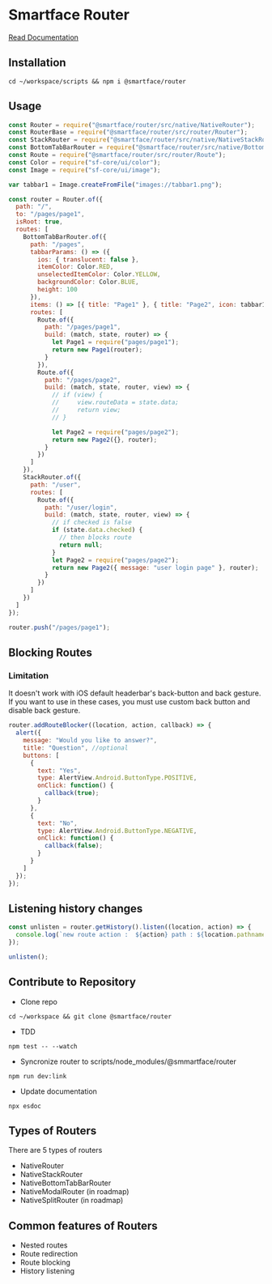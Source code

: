 # Smartface Router

[Read Documentation](https://smartface.github.io/router/)

## Installation

```
cd ~/workspace/scripts && npm i @smartface/router
```

## Usage

```javascript
const Router = require("@smartface/router/src/native/NativeRouter");
const RouterBase = require("@smartface/router/src/router/Router");
const StackRouter = require("@smartface/router/src/native/NativeStackRouter");
const BottomTabBarRouter = require("@smartface/router/src/native/BottomTabBarRouter");
const Route = require("@smartface/router/src/router/Route");
const Color = require("sf-core/ui/color");
const Image = require("sf-core/ui/image");

var tabbar1 = Image.createFromFile("images://tabbar1.png");

const router = Router.of({
  path: "/",
  to: "/pages/page1",
  isRoot: true,
  routes: [
    BottomTabBarRouter.of({
      path: "/pages",
      tabbarParams: () => ({
        ios: { translucent: false },
        itemColor: Color.RED,
        unselectedItemColor: Color.YELLOW,
        backgroundColor: Color.BLUE,
        height: 100
      }),
      items: () => [{ title: "Page1" }, { title: "Page2", icon: tabbar1 }],
      routes: [
        Route.of({
          path: "/pages/page1",
          build: (match, state, router) => {
            let Page1 = require("pages/page1");
            return new Page1(router);
          }
        }),
        Route.of({
          path: "/pages/page2",
          build: (match, state, router, view) => {
            // if (view) {
            //     view.routeData = state.data;
            //     return view;
            // }

            let Page2 = require("pages/page2");
            return new Page2({}, router);
          }
        })
      ]
    }),
    StackRouter.of({
      path: "/user",
      routes: [
        Route.of({
          path: "/user/login",
          build: (match, state, router, view) => {
            // if checked is false
            if (state.data.checked) {
              // then blocks route
              return null;
            }
            let Page2 = require("pages/page2");
            return new Page2({ message: "user login page" }, router);
          }
        })
      ]
    })
  ]
});

router.push("/pages/page1");
```

## Blocking Routes

### Limitation

It doesn't work with iOS default headerbar's back-button and back gesture. If you want to use in these cases, you must use custom back button and disable back gesture.

```js
router.addRouteBlocker((location, action, callback) => {
  alert({
    message: "Would you like to answer?",
    title: "Question", //optional
    buttons: [
      {
        text: "Yes",
        type: AlertView.Android.ButtonType.POSITIVE,
        onClick: function() {
          callback(true);
        }
      },
      {
        text: "No",
        type: AlertView.Android.ButtonType.NEGATIVE,
        onClick: function() {
          callback(false);
        }
      }
    ]
  });
});
```

## Listening history changes

```js
const unlisten = router.getHistory().listen((location, action) => {
  console.log(`new route action :  ${action} path : ${location.pathname}`);
});

unlisten();
```

## Contribute to Repository

- Clone repo

```
cd ~/workspace && git clone @smartface/router
```

- TDD

```
npm test -- --watch
```

- Syncronize router to scripts/node_modules/@smmartface/router

```
npm run dev:link
```

- Update documentation

```
npx esdoc
```

## Types of Routers

There are 5 types of routers

- NativeRouter
- NativeStackRouter
- NativeBottomTabBarRouter
- NativeModalRouter (in roadmap)
- NativeSplitRouter (in roadmap)

## Common features of Routers

- Nested routes
- Route redirection
- Route blocking
- History listening
